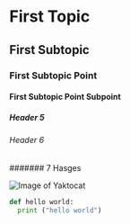 # First Topic
## First Subtopic
### First Subtopic Point
#### First Subtopic Point Subpoint
##### Header 5
###### Header 6
####### 7 Hasges

![Image of Yaktocat](https://octodex.github.com/images/yaktocat.png)

``` python
def hello world:
  print ("hello world")
```

